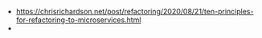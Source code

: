 - https://chrisrichardson.net/post/refactoring/2020/08/21/ten-principles-for-refactoring-to-microservices.html
- 